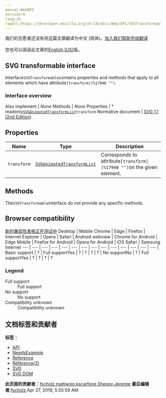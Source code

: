 ```yaml
---
manual:WebAPI
version:0
lang:zh
rawUrl:https://developer.mozilla.org/zh-CN/docs/Web/API/SVGTransformable
---
```




<bdi>我们的志愿者还没有将这篇文章翻译为<bdi>中文 (简体)</bdi>。[加入我们帮助完成翻译](%18325 "")<br></br>您也可以阅读此文章的[English (US)](%17495 "")版。</bdi>





## SVG transformable interface<a name="SVG_transformable_interface"></a>


Interface`SVGTransformable`contains properties and methods that apply to all elements which have attribute`[transform](%17940 "")`.


### Interface overview<a name="Interface_overview"></a>
Also implement | <em>None</em> 
Methods | <em>None</em> 
Properties | * readonly[`SVGAnimatedTransformList`](%17452 "The SVGAnimatedTransformList interface is used for attributes which take a list of numbers and which can be animated.")`transform` 
Normative document | [SVG 1.1 (2nd Edition)](%18326 "http://www.w3.org/TR/SVG11/types.html#InterfaceSVGTransformable") 


## Properties<a name="Properties"></a>
Name | Type | Description 
 ---  |  ---  |  ---  | 
`transform` | [`SVGAnimatedTransformList`](%17452 "The SVGAnimatedTransformList interface is used for attributes which take a list of numbers and which can be animated.") | Corresponds to attribute`[transform](%17940 "")`on the given element. 


## Methods<a name="Methods"></a>


The`SVGTransformable`interface do not provide any specific methods.


## Browser compatibility<a name="Browser_compatibility"></a>
[新的兼容性表格正在测试中<i></i>](%3360 "")
<abbr>Desktop<i></i></abbr> | <abbr>Mobile<i></i></abbr> 
<abbr>Chrome<i></i></abbr> | <abbr>Edge<i></i></abbr> | <abbr>Firefox<i></i></abbr> | <abbr>Internet Explorer<i></i></abbr> | <abbr>Opera<i></i></abbr> | <abbr>Safari<i></i></abbr> | <abbr>Android webview<i></i></abbr> | <abbr>Chrome for Android<i></i></abbr> | <abbr>Edge Mobile<i></i></abbr> | <abbr>Firefox for Android<i></i></abbr> | <abbr>Opera for Android<i></i></abbr> | <abbr>iOS Safari<i></i></abbr> | <abbr>Samsung Internet<i></i></abbr> 
 ---  |  ---  |  ---  |  ---  |  ---  |  ---  |  ---  |  ---  |  ---  |  ---  |  ---  |  ---  |  ---  |  ---  | 
Basic support | <abbr>?</abbr> | <abbr>Full support</abbr>Yes | <abbr>?</abbr> | <abbr>?</abbr> | <abbr>?</abbr> | <abbr>?</abbr> | <abbr>No support</abbr>No | <abbr>?</abbr> | <abbr>Full support</abbr>Yes | <abbr>?</abbr> | <abbr>?</abbr> | <abbr>?</abbr> | <abbr>?</abbr> 


### Legend<a name="Legend"></a>
<dl><dt id=''><abbr>Full support</abbr></dt><dd>Full support</dd><dt id=''><abbr>No support</abbr></dt><dd>No support</dd><dt id=''><abbr>Compatibility unknown</abbr></dt><dd>Compatibility unknown</dd></dl>



## 文档标签和贡献者
**标签：**
* [API](%50 "")
* [NeedsExample](%13047 "")
* [Reference](%3381 "")
* [Référence(2)](%3892 "")
* [SVG](%457 "")
* [SVG DOM](%17335 "")

**此页面的贡献者：**[fscholz](%60 ""),[mattwojo](%14635 ""),[kscarfone](%3900 ""),[Sheppy](%405 ""),[Jeremie](%4470 "")
**最后编辑者:**[fscholz](%60 ""),<time>Apr 27, 2018, 5:55:59 AM</time>


